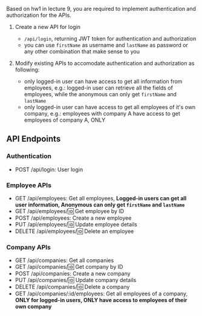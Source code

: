 Based on hw1 in lecture 9, you are required to implement authentication and authorization for the APIs.

1. Create a new API for login

   - `/api/login`, returning JWT token for authentication and authorization
   - you can use `firstName` as username and `lastName` as password or any other combination that make sense to you

2. Modify existing APIs to accomodate authentication and authorization as following:
   - only logged-in user can have access to get all information from employees, e.g.: logged-in user can retrieve all the fields of employees, while the anonymous can only get `firstName` and `lastName`
   - only logged-in user can have access to get all employees of it's own company, e.g.: employees with company A have access to get employees of company A, ONLY

## API Endpoints

### Authentication

- POST /api/login: User login

### Employee APIs

- GET /api/employees: Get all employees, **Logged-in users can get all user information, Anonymous can only get `firstName` and `lastName`**
- GET /api/employees/:id: Get employee by ID
- POST /api/employees: Create a new employee
- PUT /api/employees/:id: Update employee details
- DELETE /api/employees/:id: Delete an employee

### Company APIs

- GET /api/companies: Get all companies
- GET /api/companies/:id: Get company by ID
- POST /api/companies: Create a new company
- PUT /api/companies/:id: Update company details
- DELETE /api/companies/:id: Delete a company
- GET /api/companies/:id/employees: Get all employees of a company, **ONLY for logged-in users, ONLY have access to employees of their own company**
